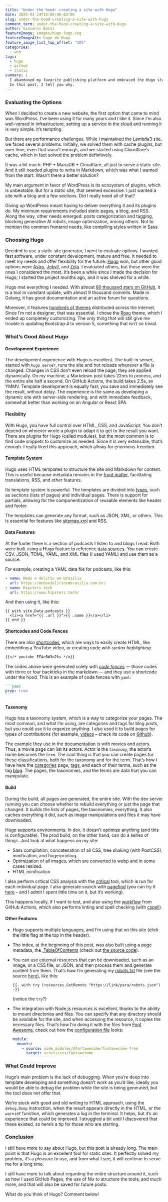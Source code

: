 ```yaml
---
title: "Under the hood: creating a site with Hugo"
date: 2025-03-24T15:00:00-03:00
slug: under-the-hood-creating-a-site-with-hugo
comment_term: under-the-hood-creating-a-site-with-hugo
author: Giovanni Bassi
featureImage: images/hugo-logo.svg
featureImageAlt: Logo do Hugo
feature_image_list_top_offset: "30%"
categories:
  - web
tags:
  - hugo
  - github
  - static
summary: |
  I abandoned my favorite publishing platform and embraced the Hugo static site generator.
  In this post, I tell you why.
---
```


### Evaluating the Options

When I decided to create a new website, the first option that came to mind was WordPress. I’ve been using it for many
years and I like it. Since I’m also well-versed in infrastructure, setting up a service in the cloud and running it is
very simple. It’s tempting.

But there are performance challenges. While I maintained the Lambda3 site, we faced several problems. Initially, we
solved them with cache plugins, but over time, even that wasn’t enough, and we started using Cloudflare’s cache, which
in fact solved the problem definitively.

It was a bit much: PHP + MariaDB + Cloudflare, all just to serve a static site. And it still needed plugins to write in
Markdown, which was what I wanted from the start. Wasn’t there a better solution?

My main argument in favor of WordPress is its ecosystem of plugins, which is unbeatable. But for a static site, that
seemed excessive. I just wanted a site with a blog and a few sections. Did I really need all of that?

Giving up WordPress meant having to deliver everything it and its plugins do. My minimum requirements included static
pages, a blog, and RSS. Along the way, other needs emerged: posts categorization and tagging, blocking generative AI
robots, image optimization, among others. Not to mention the common frontend needs, like compiling styles written in
Sass.

### Choosing Hugo

Decided to use a static site generator, I went to evaluate options. I wanted fast software, under constant development,
mature and free. It needed to meet my needs and offer flexibility for the future. [Hugo](https://gohugo.io/) won, but
other good options were [Astro](https://astro.build/), [Jekyll](https://jekyllrb.com/), and
[Zola](https://www.getzola.org/). I evaluated others, but these were the ones I considered the most. It’s been a while
since I made the decision for Hugo; I started the project months ago, and it was shelved for a while.

Hugo met everything I needed. With almost [80 thousand stars on GitHub](https://github.com/gohugoio/hugo), it is a tool
in constant update, with almost 9 thousand commits. Made in Golang, it has good documentation and an active forum for
questions.

Moreover, it features [hundreds of themes](https://themes.gohugo.io/) distributed across the internet. Since I’m not a
designer, that was essential. I chose the [Roxo](https://github.com/StaticMania/roxo-hugo) theme, which I ended up
completely customizing. The only thing that will still give me trouble is updating Bootstrap 4 to version 5, something
that isn’t so trivial.

### What’s Good About Hugo

#### Development Experience

The development experience with Hugo is excellent. The built-in server, started with `hugo server`, runs the site and
hot reloads whenever a file is changed. Changes in CSS don’t even reload the page; they are applied dynamically. On my
machine, a Markdown post takes 22ms to process, and the entire site half a second. On GitHub Actions, the build takes
2.5s, so YMMV. Template development is equally fast; you save and immediately see the result, without delay. The
experience is the same as developing a dynamic site with server-side rendering, and with immediate feedback, somewhat
better than working on an Angular or React SPA.

#### Flexibility

With Hugo, you have full control over HTML, CSS, and JavaScript. You don’t depend on whoever wrote a plugin to adapt it
to get to the result you want. There are plugins for Hugo (called modules), but the most common is to
find code snippets to customize as needed. Since it is very extensible, that’s enough. I really liked this approach,
which allows for enormous freedom.

#### Template System

Hugo uses HTML templates to structure the site and Markdown for content. This is useful because metadata remains in the
[front matter](https://gohugo.io/content-management/front-matter/), facilitating translations, RSS, and other features.

Its template system is powerful. The templates are divided into [types](https://gohugo.io/templates/types/), such as
sections (lists of pages) and individual pages. There is support for partials, allowing for the componentization of
reusable elements like header and footer.

The templates can generate any format, such as JSON, XML, or others. This is essential for features like
[sitemap.xml](https://giggio.net/pt-br/sitemap.xml) and RSS.

#### Data Features

At the footer there is a section of podcasts I listen to and blogs I read. Both were built using a Hugo feature to
reference [data sources](https://gohugo.io/content-management/data-sources/). You can create CSV, JSON, TOML, YAML, and
XML files (I used YAML) and use them as a source.

For example, creating a YAML data file for podcasts, like this:

```yaml
- name: Medo e delírio em Brasília
  url: https://medoedelirioembrasilia.com.br/
- name: Hipsters.tech
  url: https://www.hipsters.tech/
```

And then using it, like this:

```go-html-template
{{ with site.Data.podcasts }}
  <li><a href="{{ .url }}">{{ .name }}</a></li>
{{ end }}
```

#### Shortcodes and Code Fences

There are also [shortcodes](https://gohugo.io/content-management/shortcodes/), which are ways to easily create HTML,
like embedding a YouTube video, or creating code with _syntax highlighting_.

```markdown
{{</* youtube EFAe8W3n2ks */>}}
```

The codes above were generated solely with [_code fences_](https://gohugo.io/content-management/syntax-highlighting/) —
those codes with three or four backticks in the markdown — and they use a shortcode under the hood. This is an example
of code fences with `yaml`:

````markdown
```yaml
prop: true
```
````

#### Taxonomy

Hugo has a taxonomy system, which is a way to categorize your pages. The most common, and what I’m using, are categories
and tags for blog posts, but you could use it to organize anything. I also used it to build pages for types of
contributions (for example, [videos](http://giggio.net/participations/kinds/videos/) – check its code on
[Github](https://github.com/giggio/giggionet/tree/main/content/participationkinds)).

The example they use in the [documentation](https://gohugo.io/content-management/taxonomies/) is with movies and actors.
Thus, a movie page can list its actors. Actor is the `taxonomy`, the actor’s name becomes the `term`. The cool thing is
that you can create pages for these classifications, both for the taxonomy and for the term. That’s how I have here the
[categories](https://giggio.net/blog/categories/) page, [tags](https://giggio.net/blog/tags/), and each of their terms,
such as the tag [blog](https://giggio.net/blog/tags/blog/). The pages, the taxonomies, and the terms are data that you
can manipulate.

#### Build

During the build, all pages are generated, the entire site. With the dev server running you can choose whether to
rebuild everything or just the page that changed. It builds the lists of pages, the taxonomies, everything. It also
caches everything it did, such as image manipulations and files it may have downloaded.

Hugo supports environments. In dev, it doesn’t optimize anything (and this is configurable). The prod build, on the
other hand, can do a series of things. Just look at what happens on my site:

- Sass compilation, concatenation of all CSS, tree shaking (with PostCSS), minification, and fingerprinting.
- Optimization of all images, which are converted to webp and in some cases resized.
- HTML minification

I also perform critical CSS analysis with the [critical](https://github.com/addyosmani/critical) tool, which is run for
each individual page. I also generate search with [pagefind](http://pagefind.app/) (you can try it
[here](https://giggio.net/en/search/) – and I admit I spent little time on it, but it’s working).

This happens locally, if I want to test, and also using the
[workflow](https://github.com/giggio/giggionet/blob/main/.github/workflows/build-hugo.yaml) from GitHub Actions, which
also performs linting and spell checking (with [cspell](https://cspell.org/)).

#### Other Features

- Hugo supports multiple languages, and I’m using that on this site (click the little flag at the top in the header).
- The index, at the beginning of this post, was also built using a page metadata, the
  [.TableOfContents](https://gohugo.io/methods/page/tableofcontents/) (check out
  [the source code](https://github.com/giggio/giggionet/blob/b7be46d67eeb539459c4d51d5a16f15468f086d9/layouts/blog/single.html#L37)).
- You can use external resources that can be downloaded, such as an image, or a CSS file, or JSON, and then process them
  and generate content from them. That’s how I’m generating my [robots.txt](http://giggio.net/robots.txt) file (see the
  source [here](https://github.com/giggio/giggionet/blob/b7be46d67eeb539459c4d51d5a16f15468f086d9/layouts/robots.txt)),
  like this:

  ```go-html-template
  {{- with try (resources.GetRemote "https://link/para/robots.json") -}}
  ```

  (notice the `try`?)

- The integration with Node.js resources is excellent, thanks to the ability to mount directories and files. You can
  specify that any directory should be available for the site, and when accessing the resource, it copies the necessary
  files. That’s how I’m doing it with the files from [Font Awesome](https://fontawesome.com/search), check out how
  the
  [configuration file](https://github.com/giggio/giggionet/blob/b7be46d67eeb539459c4d51d5a16f15468f086d9/config/_default/hugo.yaml#L147C3-L155)
  looks:

  ```yaml
  module:
    mounts:
      - source: node_modules/@fortawesome/fontawesome-free
        target: assets/css/fontawesome
  ```

### What Could Improve

Hugo’s main problem is the lack of debugging. When you’re deep into template developing and something doesn’t work
as you’d like, ideally you would be able to debug the problem while the site is being generated, but the tool does not
offer that.

We’re stuck with good and old writing to HTML approach, using the `debug.Dump` instruction, when the result appears
directly in the HTML, or the `warnidf` function, which generates a log in the terminal. It helps, but it’s an experience
that could be improved. I struggled a bit until I discovered that these existed, so here’s a tip for those who are
starting.

### Conclusion

I still have more to say about Hugo, but this post is already long. The main point is that Hugo is an excellent tool for
static sites. It perfectly solved my problem, it’s a pleasure to use, and from what I see, it will continue to serve me
for a long time.

I still have more to talk about regarding the entire structure around it, such as how I used GitHub Pages, the use of
Nix to structure the tools, and much more, and that will also be saved for future posts.

What do you think of Hugo? Comment below!
